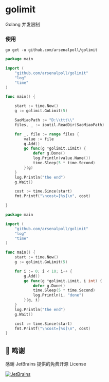 # golimit
Golang 并发限制

### 使用 

`go get -u github.com/arsenalpoll/golimit`

```go
package main

import (
	"github.com/arsenalpoll/golimit"
	"log"
	"time"
)

func main() {

	start := time.Now()
	g := golimit.GoLimit(5)

	SaoMiaoPath := "D:\\ttt\\"
	files, _ := ioutil.ReadDir(SaoMiaoPath)

	for _, file := range files {
		value := file
		g.Add()
		go func(g *golimit.Limit) {
			defer g.Done()
			log.Println(value.Name())
			time.Sleep(5 * time.Second)
		}(g)
	}
	log.Println("the end")
	g.Wait()

	cost := time.Since(start)
	fmt.Printf("\ncost=[%s]\n", cost)

}

```


```go
package main

import (
	"github.com/arsenalpoll/golimit"
	"log"
	"time"
)

func main() {
	start := time.Now()
	g := golimit.GoLimit(5)

	for i := 0; i < 10; i++ {		
		g.Add()
		go func(g *golimit.Limit, i int) {
			defer g.Done() 
			time.Sleep(5 * time.Second)
			log.Println(i, "done")
		}(g, i)
	}
	log.Println("the end")
	g.Wait()

	cost := time.Since(start)
	fmt.Printf("\ncost=[%s]\n", cost)    
}

```

## 💚 鸣谢

感谢 JetBrains 提供的免费开源 License

[![JetBrains](docs/img/jetbrains.png)](https://www.jetbrains.com/?from=lark-notice-plugin)
